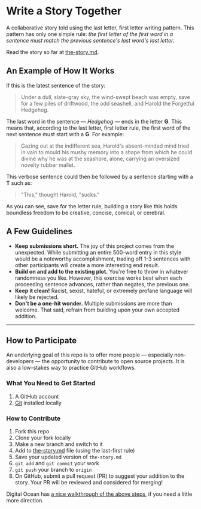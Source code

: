 # Write a Story Together
A collaborative story told using the last letter, first letter writing pattern. This pattern has only one simple rule: _the first letter of the first word in a sentence must match the previous sentence's last word's last letter._

Read the story so far at [the-story.md](the-story.md).

## An Example of How It Works
If this is the latest sentence of the story:

> Under a dull, slate-gray sky, the wind-swept beach was empty, save for a few piles of driftwood, the odd seashell, and Harold the Forgetful Hedgehog.

The last word in the sentence — _Hedgehog_ — ends in the letter **G**. This means that, according to the last letter, first letter rule, the first word of the next sentence must start with a **G**. For example:

>Gazing out at the indifferent sea, Harold's absent-minded mind tried in vain to mould his mushy memory into a shape from which he could divine why he was at the seashore, alone, carrying an oversized novelty rubber mallet.

This verbose sentence could then be followed by a sentence starting with a **T** such as:

>"This," thought Harold, "sucks."

As you can see, save for the letter rule, building a story like this holds boundless freedom to be creative, concise, comical, or cerebral.

## A Few Guidelines

* **Keep submissions short.** The joy of this project comes from the unexpected. While submitting an entire 500-word entry in this style would be a noteworthy accomplishment, trading off 1-3 sentences with other participants will create a more interesting end result. 
* **Build on and add to the existing plot.** You're free to throw in whatever randomness you like. However, this exercise works best when each proceeding sentence advances, rather than negates, the previous one.
* **Keep it clean!** Racist, sexist, hateful, or extremely profane language will likely be rejected.
* **Don't be a one-hit wonder.** Multiple submissions are more than welcome. That said, refrain from building upon your own accepted addition.

---

## How to Participate

An underlying goal of this repo is to offer more people — especially non-developers — the opportunity to contribute to open source projects. It is also a low-stakes way to practice GitHub workflows.

### What You Need to Get Started
1. A GitHub account
2. [Git](https://git-scm.com/) installed locally

### How to Contribute
1. Fork this repo
2. Clone your fork locally
3. Make a new branch and switch to it
4. Add to [the-story.md](the-story.md) file (using the last-first rule)
5. Save your updated version of `the-story.md`
6. `git add` and `git commit` your work
7. `git push` your branch to `origin`
8. On GitHub, submit a pull request (PR) to suggest your addition to the story. Your PR will be reviewed and considered for merging!

Digital Ocean has [a nice walkthrough of the above steps](https://www.digitalocean.com/community/tutorials/how-to-create-a-pull-request-on-github), if you need a little more direction.
